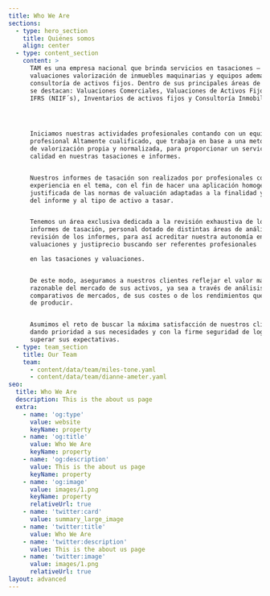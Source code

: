 ```yaml
---
title: Who We Are
sections:
  - type: hero_section
    title: Quiénes somos
    align: center
  - type: content_section
    content: >
      TAM es una empresa nacional que brinda servicios en tasaciones –
      valuaciones valorización de inmuebles maquinarias y equipos además de
      consultoría de activos fijos. Dentro de sus principales áreas de negocio
      se destacan: Valuaciones Comerciales, Valuaciones de Activos Fijos bajo
      IFRS (NIIF´s), Inventarios de activos fijos y Consultoría Inmobiliaria.




      Iniciamos nuestras actividades profesionales contando con un equipo
      profesional Altamente cualificado, que trabaja en base a una metodología
      de valorización propia y normalizada, para proporcionar un servicio de
      calidad en nuestras tasaciones e informes.


      Nuestros informes de tasación son realizados por profesionales con
      experiencia en el tema, con el fin de hacer una aplicación homogénea y
      justificada de las normas de valuación adaptadas a la finalidad y objetivo
      del informe y al tipo de activo a tasar.


      Tenemos un área exclusiva dedicada a la revisión exhaustiva de los
      informes de tasación, personal dotado de distintas áreas de análisis y
      revisión de los informes, para así acreditar nuestra autonomía en
      valuaciones y justiprecio buscando ser referentes profesionales

      en las tasaciones y valuaciones.


      De este modo, aseguramos a nuestros clientes reflejar el valor más
      razonable del mercado de sus activos, ya sea a través de análisis
      comparativos de mercados, de sus costes o de los rendimientos que es capaz
      de producir.


      Asumimos el reto de buscar la máxima satisfacción de nuestros clientes,
      dando prioridad a sus necesidades y con la firme seguridad de lograr
      superar sus expectativas.
  - type: team_section
    title: Our Team
    team:
      - content/data/team/miles-tone.yaml
      - content/data/team/dianne-ameter.yaml
seo:
  title: Who We Are
  description: This is the about us page
  extra:
    - name: 'og:type'
      value: website
      keyName: property
    - name: 'og:title'
      value: Who We Are
      keyName: property
    - name: 'og:description'
      value: This is the about us page
      keyName: property
    - name: 'og:image'
      value: images/1.png
      keyName: property
      relativeUrl: true
    - name: 'twitter:card'
      value: summary_large_image
    - name: 'twitter:title'
      value: Who We Are
    - name: 'twitter:description'
      value: This is the about us page
    - name: 'twitter:image'
      value: images/1.png
      relativeUrl: true
layout: advanced
---
```

